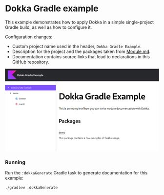 # Dokka Gradle example

This example demonstrates how to apply Dokka in a simple single-project Gradle build, as well as how to configure it.

Configuration changes:

* Custom project name used in the header, `Dokka Gradle Example`.
* Description for the project and the packages taken from [Module.md](Module.md).
* Documentation contains source links that lead to declarations in this GitHub repository.

![screenshot demonstration of output](demo.png)

### Running

Run the `:dokkaGenerate` Gradle task to generate documentation for this example:

```bash
./gradlew :dokkaGenerate
```
